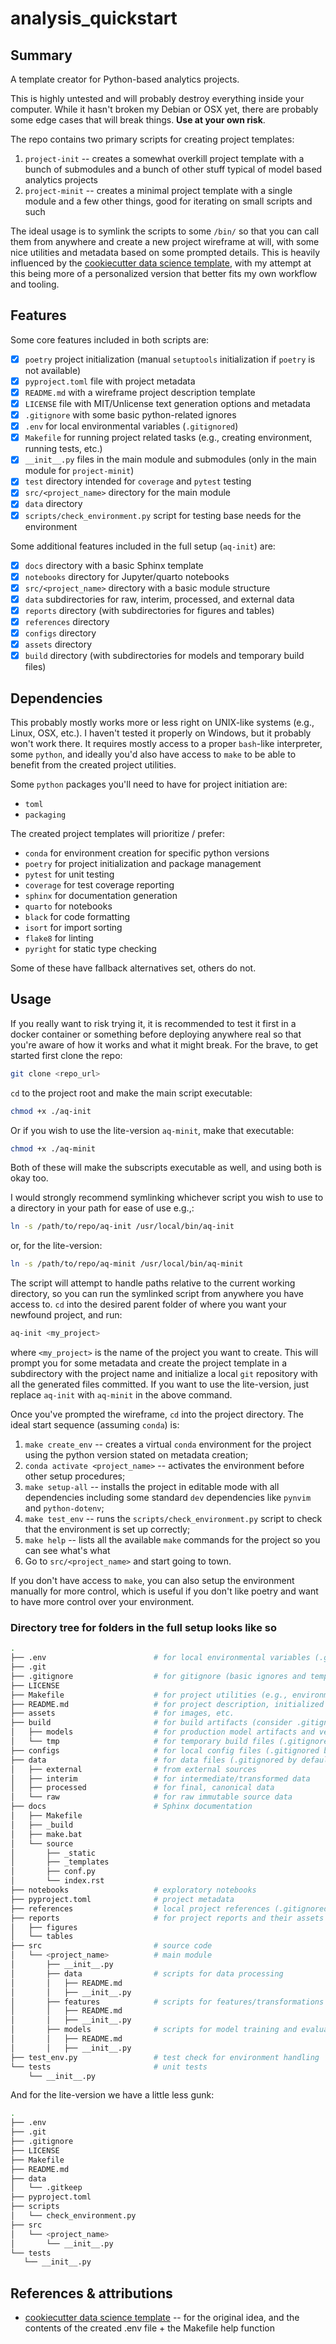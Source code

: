 # analysis_quickstart

## Summary

A template creator for Python-based analytics projects.

This is highly untested and will probably destroy everything inside your computer. While it hasn't broken my Debian or OSX yet, there are probably some edge cases that will break things. **Use at your own risk**.

The repo contains two primary scripts for creating project templates:

1. `project-init` -- creates a somewhat overkill project template with a bunch of submodules and a bunch of other stuff typical of model based analytics projects
2. `project-minit` -- creates a minimal project template with a single module and a few other things, good for iterating on small scripts and such

The ideal usage is to symlink the scripts to some `/bin/` so that you can call them from anywhere and create a new project wireframe at will, with some nice utilities and metadata based on some prompted details. This is heavily influenced by the [cookiecutter data science template](https://drivendata.github.io/cookiecutter-data-science/), with my attempt at this being more of a personalized version that better fits my own workflow and tooling.

## Features

Some core features included in both scripts are:

- [x] `poetry` project initialization (manual `setuptools` initialization if `poetry` is not available)
- [x] `pyproject.toml` file with project metadata
- [x] `README.md` with a wireframe project description template
- [x] `LICENSE` file with MIT/Unlicense text generation options and metadata
- [x] `.gitignore` with some basic python-related ignores
- [x] `.env` for local environmental variables (`.gitignored`)
- [x] `Makefile` for running project related tasks (e.g., creating environment, running tests, etc.)
- [x] `__init__.py` files in the main module and submodules (only in the main module for `project-minit`)
- [x] `test` directory intended for `coverage` and `pytest` testing
- [x] `src/<project_name>` directory for the main module
- [x] `data` directory
- [x] `scripts/check_environment.py` script for testing base needs for the environment

Some additional features included in the full setup (`aq-init`) are:

- [x] `docs` directory with a basic Sphinx template
- [x] `notebooks` directory for Jupyter/quarto notebooks
- [x] `src/<project_name>` directory with a basic module structure
- [x] `data` subdirectories for raw, interim, processed, and external data
- [x] `reports` directory (with subdirectories for figures and tables)
- [x] `references` directory
- [x] `configs` directory
- [x] `assets` directory
- [x] `build` directory (with subdirectories for models and temporary build files)

## Dependencies

This probably mostly works more or less right on UNIX-like systems (e.g., Linux, OSX, etc.). I haven't tested it properly on Windows, but it probably won't work there. It requires mostly access to a proper `bash`-like interpreter, some `python`, and ideally you'd also have access to `make` to be able to benefit from the created project utilities.

Some `python` packages you'll need to have for project initiation are:

- `toml`
- `packaging`

The created project templates will prioritize / prefer:

- `conda` for environment creation for specific python versions
- `poetry` for project initialization and package management
- `pytest` for unit testing
- `coverage` for test coverage reporting
- `sphinx` for documentation generation
- `quarto` for notebooks
- `black` for code formatting
- `isort` for import sorting
- `flake8` for linting
- `pyright` for static type checking

Some of these have fallback alternatives set, others do not.

## Usage

If you really want to risk trying it, it is recommended to test it first in a docker container or something before deploying anywhere real so that you're aware of how it works and what it might break. For the brave, to get started first clone the repo:

```bash
git clone <repo_url>
```

`cd` to the project root and make the main script executable:

```bash
chmod +x ./aq-init
```

Or if you wish to use the lite-version `aq-minit`, make that executable:

```bash
chmod +x ./aq-minit
```

Both of these will make the subscripts executable as well, and using both is okay too.

I would strongly recommend symlinking whichever script you wish to use to a directory in your path for ease of use e.g.,:

```bash
ln -s /path/to/repo/aq-init /usr/local/bin/aq-init
```

or, for the lite-version:

```bash
ln -s /path/to/repo/aq-minit /usr/local/bin/aq-minit
```

The script will attempt to handle paths relative to the current working directory, so you can run the symlinked script from anywhere you have access to. `cd` into the desired parent folder of where you want your newfound project, and run:

```bash
aq-init <my_project>
```

where `<my_project>` is the name of the project you want to create. This will prompt you for some metadata and create the project template in a subdirectory with the project name and initialize a local `git` repository with all the generated files committed. If you want to use the lite-version, just replace `aq-init` with `aq-minit` in the above command.

Once you've prompted the wireframe, `cd` into the project directory. The ideal start sequence (assuming `conda`) is:

1. `make create_env` -- creates a virtual `conda` environment for the project using the python version stated on metadata creation;
2. `conda activate <project_name>` -- activates the environment before other setup procedures;
3. `make setup-all` -- installs the project in editable mode with all dependencies including some standard `dev` dependencies like `pynvim` and `python-dotenv`;
4. `make test_env` -- runs the `scripts/check_environment.py` script to check that the environment is set up correctly;
5. `make help` -- lists all the available `make` commands for the project so you can see what's what
6. Go to `src/<project_name>` and start going to town.

If you don't have access to `make`, you can also setup the environment manually for more control, which is useful if you don't like poetry and want to have more control over your environment.

### Directory tree for folders in the full setup looks like so

```bash
.
├── .env                        # for local environmental variables (.gitignore)
├── .git
├── .gitignore                  # for gitignore (basic ignores and template related files)
├── LICENSE
├── Makefile                    # for project utilities (e.g., environment creation, testing, etc.)
├── README.md                   # for project description, initialized with metadata
├── assets                      # for images, etc.
├── build                       # for build artifacts (consider .gitignoring)
│   ├── models                  # for production model artifacts and versions (consider .gitignoring)
│   └── tmp                     # for temporary build files (.gitignored by default)
├── configs                     # for local config files (.gitignored by default)
├── data                        # for data files (.gitignored by default; use dvc for data)
│   ├── external                # from external sources
│   ├── interim                 # for intermediate/transformed data
│   ├── processed               # for final, canonical data
│   └── raw                     # for raw immutable source data
├── docs                        # Sphinx documentation
│   ├── Makefile
│   ├── _build
│   ├── make.bat
│   └── source
│       ├── _static
│       ├── _templates
│       ├── conf.py
│       └── index.rst
├── notebooks                   # exploratory notebooks
├── pyproject.toml              # project metadata
├── references                  # local project references (.gitignored by default)
├── reports                     # for project reports and their assets
│   ├── figures
│   └── tables
├── src                         # source code
│   └── <project_name>          # main module
│       ├── __init__.py
│       ├── data                # scripts for data processing
│       │   ├── README.md
│       │   ├── __init__.py
│       ├── features            # scripts for features/transformations
│       │   ├── README.md
│       │   ├── __init__.py
│       ├── models              # scripts for model training and evaluation
│       │   ├── README.md
│       │   ├── __init__.py
├── test_env.py                 # test check for environment handling
└── tests                       # unit tests
    └── __init__.py
```

And for the lite-version we have a little less gunk:

```bash
.
├── .env
├── .git
├── .gitignore
├── LICENSE
├── Makefile
├── README.md
├── data
│   └── .gitkeep
├── pyproject.toml
├── scripts
│   └── check_environment.py
├── src
│   └── <project_name>
│       └── __init__.py
└── tests
   └── __init__.py
```

## References & attributions

- [cookiecutter data science template](https://drivendata.github.io/cookiecutter-data-science/) -- for the original idea, and the contents of the created .env file + the Makefile help function
